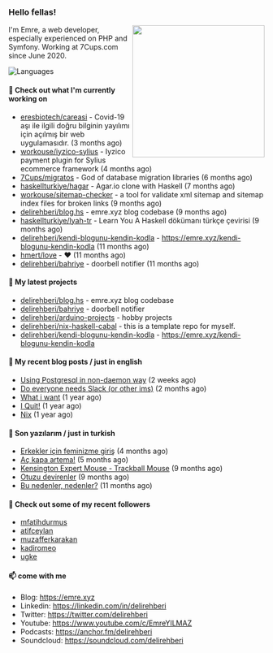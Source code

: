 <h3>Hello fellas!</h3>
 

<img align="right" src="https://media.giphy.com/media/ZE6HYckyroMWwSp11C/giphy-downsized.gif" width="260">

I'm Emre, a web developer, especially experienced on PHP and Symfony. Working at 7Cups.com since June 2020. 

![Languages](https://github-readme-stats.vercel.app/api/top-langs/?username=delirehberi&layout=compact)

#### 👷 Check out what I'm currently working on

- [eresbiotech/careasi](https://github.com/eresbiotech/careasi) - Covid-19 aşı ile ilgili doğru bilginin yayılımı için açılmış bir web uygulamasıdır. (3 months ago)
- [workouse/iyzico-sylius](https://github.com/workouse/iyzico-sylius) - Iyzico payment plugin for Sylius ecommerce framework (4 months ago)
- [7Cups/migratos](https://github.com/7Cups/migratos) - God of database migration libraries (6 months ago)
- [haskellturkiye/hagar](https://github.com/haskellturkiye/hagar) - Agar.io clone with Haskell (7 months ago)
- [workouse/sitemap-checker](https://github.com/workouse/sitemap-checker) - a tool for validate xml sitemap and sitemap index files for broken links (9 months ago)
- [delirehberi/blog.hs](https://github.com/delirehberi/blog.hs) - emre.xyz blog codebase  (9 months ago)
- [haskellturkiye/lyah-tr](https://github.com/haskellturkiye/lyah-tr) - Learn You A Haskell dökümanı türkçe çevirisi (9 months ago)
- [delirehberi/kendi-blogunu-kendin-kodla](https://github.com/delirehberi/kendi-blogunu-kendin-kodla) - https://emre.xyz/kendi-blogunu-kendin-kodla (11 months ago)
- [hmert/love](https://github.com/hmert/love) - :heart: (11 months ago)
- [delirehberi/bahriye](https://github.com/delirehberi/bahriye) - doorbell notifier (11 months ago)

#### 🌱 My latest projects

- [delirehberi/blog.hs](https://github.com/delirehberi/blog.hs) - emre.xyz blog codebase 
- [delirehberi/bahriye](https://github.com/delirehberi/bahriye) - doorbell notifier
- [delirehberi/arduino-projects](https://github.com/delirehberi/arduino-projects) - hobby projects
- [delirehberi/nix-haskell-cabal](https://github.com/delirehberi/nix-haskell-cabal) - this is a template repo for myself.
- [delirehberi/kendi-blogunu-kendin-kodla](https://github.com/delirehberi/kendi-blogunu-kendin-kodla) - https://emre.xyz/kendi-blogunu-kendin-kodla

#### 📜 My recent blog posts / just in english

- [Using Postgresql in non-daemon way](https://emre.xyz/using-postgresql-in-non-daemon-way) (2 weeks ago)
- [Do everyone needs Slack (or other ims)](https://emre.xyz/do-everyone-needs-slack-or-other-ims) (2 months ago)
- [What i want](https://emre.xyz/what-i-want) (1 year ago)
- [I Quit!](https://emre.xyz/i-quit) (1 year ago)
- [Nix](https://emre.xyz/nix) (1 year ago)

#### 📜 Son yazılarım / just in turkish

- [Erkekler için feminizme giriş](https://emre.xyz/erkekler-icin-feminizme-giris) (4 months ago)
- [Aç kapa artema!](https://emre.xyz/ac-kapa-artema) (5 months ago)
- [Kensington Expert Mouse - Trackball Mouse](https://emre.xyz/kensington-expert-mouse-trackball-mouse) (9 months ago)
- [Otuzu devirenler](https://emre.xyz/otuzu-devirenler) (9 months ago)
- [Bu nedenler, nedenler?](https://emre.xyz/bu-nedenler-nedenler) (11 months ago)

#### 👯 Check out some of my recent followers

- [mfatihdurmus](https://github.com/mfatihdurmus)
- [atifceylan](https://github.com/atifceylan)
- [muzafferkarakan](https://github.com/muzafferkarakan)
- [kadiromeo](https://github.com/kadiromeo)
- [ugke](https://github.com/ugke)

#### 📫 come with me

- Blog: https://emre.xyz
- Linkedin: https://linkedin.com/in/delirehberi
- Twitter: https://twitter.com/delirehberi
- Youtube: https://www.youtube.com/c/EmreYILMAZ
- Podcasts: https://anchor.fm/delirehberi
- Soundcloud: https://soundcloud.com/delirehberi


